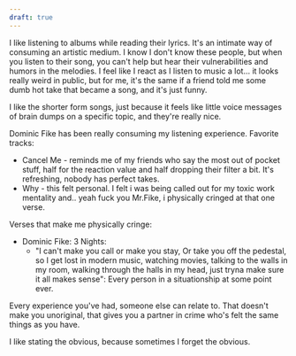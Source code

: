 ```yaml
---
draft: true
---
```

I like listening to albums while reading their lyrics. It's an intimate way of consuming an artistic medium. I know I don't know these people, but when you listen to their song, you can't help but hear their vulnerabilities and humors in the melodies. I feel like I react as I listen to music a lot... it looks really weird in public, but for me, it's the same if a friend told me some dumb hot take that became a song, and it's just funny. 

I like the shorter form songs, just because it feels like little voice messages of brain dumps on a specific topic, and they're really nice. 

Dominic Fike has been really consuming my listening experience. Favorite tracks: 
- Cancel Me - reminds me of my friends who say the most out of pocket stuff, half for the reaction value and half dropping their filter a bit. It's refreshing, nobody has perfect takes. 
- Why - this felt personal. I felt i was being called out for my toxic work mentality and.. yeah fuck you Mr.Fike, i physically cringed at that one verse. 



Verses that make me physically cringe: 
- Dominic Fike: 3 Nights: 
	- "I can't make you call or make you stay, Or take you off the pedestal, so I get lost in modern music, watching movies, talking to the walls in my room, walking through the halls in my head, just tryna make sure it all makes sense": Every person in a situationship at some point ever.


Every experience you've had, someone else can relate to. That doesn't make you unoriginal, that gives you a partner in crime who's felt the same things as you have. 

I like stating the obvious, because sometimes I forget the obvious.